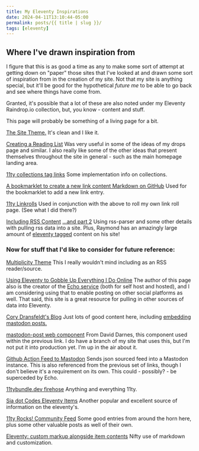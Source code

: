 ```yaml
---
title: My Eleventy Inspirations
date: 2024-04-11T13:10:44-05:00
permalink: posts/{{ title | slug }}/
tags: [eleventy]
---
```

## Where I've drawn inspiration from
I figure that this is as good a time as any to make some sort of attempt at getting down on "paper" those sites that I've looked at and drawn some sort of inspiration from in the creation of my site. Not that my site is anything special, but it'll be good for the hypothetical _future me_ to be able to go back and see where things have come from.

Granted, it's possible that a lot of these are also noted under my Eleventy Raindrop.io collection, but, you know - content and stuff.

This page will probably be something of a living page for a bit.

[The Site Theme.](https://github.com/yinkakun/eleventy-duo)
It's clean and I like it.

[Creating a Reading List](https://ttntm.me/blog/creating-a-reading-list-with-eleventy-and-omnivore/)
Was very useful in some of the ideas of my drops page and similar. I also really like some of the other ideas that present themselves throughout the site in general - such as the main homepage landing area.

[11ty collections tag links](https://www.simoncox.com/shorts/2024-03-17-11ty-collection-tag-links/)
Some implementation info on collections.

[A bookmarklet to create a new link content Markdown on GitHub](https://nicolas-hoizey.com/articles/2023/02/08/a-bookmarklet-to-create-a-new-link-content-markdown-on-github/)
Used for the bookmarklet to add a new link entry.

[11ty Linkrolls](https://another.rodeo/linkroll/)
Used in conjunction with the above to roll my own link roll page. (See what I did there?)

[Including RSS Content](https://www.raymondcamden.com/2022/03/08/including-rss-content-in-your-eleventy-site)
[...and part 2](https://www.raymondcamden.com/2022/04/03/including-rss-content-in-your-eleventy-site-part-2)
Using rss-parser and some other details with pulling rss data into a site. Plus, Raymond has an amazingly large amount of [eleventy tagged](https://www.raymondcamden.com/tags/eleventy) content on his site!

### Now for stuff that I'd like to consider for future reference:

[Multiplicity Theme](https://github.com/lwojcik/eleventy-template-multiplicity/tree/main)
This I really wouldn't mind including as an RSS reader/source.

[Using Eleventy to Gobble Up Everything I Do Online](https://rknight.me/blog/using-eleventy-to-gobble-up-everything-i-do-online/)
The author of this page also is the creator of the [Echo service](https://github.com/rknightuk/echo) (both for self host and hosted), and I am considering using that to enable posting on other social platforms as well. That said, this site is a great resource for pulling in other sources of data into Eleventy.

[Cory Dransfeldt's Blog](https://coryd.dev/)
Just lots of good content here, including [embedding mastodon posts.](https://coryd.dev/posts/2024/automatic-mastodon-post-embeds/)

[mastodon-post web component](https://darn.es/mastodon-post-web-component/) 
From David Darnes, this component used within the previous link. I do have a branch of my site that uses this, but I'm not put it into production yet. I'm up in the air about it. 

[Github Action Feed to Mastodon](https://github.com/nhoizey/github-action-feed-to-mastodon) 
Sends json sourced feed into a Mastodon instance. This is also referenced from the previous set of links, though I don't believe it's a requirement on its own. This could - possibly? - be superceded by Echo. 

[11tybundle.dev firehose](https://11tybundle.dev/firehose/)
Anything and everything 11ty.

[Sia dot Codes Eleventy Items](https://sia.codes/tags/eleventy/)
Another popular and excellent source of information on the eleventy's.

[11ty Rocks! Community Feed](https://11ty.rocks/community/)
Some good entries from around the horn here, plus some other valuable posts as well of their own.

[Eleventy: custom markup alongside item contents](https://blog.lukaszwojcik.net/eleventy-custom-markup-alongside-item-contents/)
Nifty use of markdown and customization.
